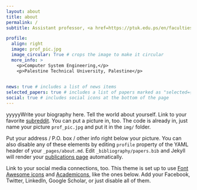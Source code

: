 ```yaml
---
layout: about
title: about
permalink: /
subtitle: Assistant professor, <a href=https://ptuk.edu.ps/en/faculties/department.php?name=computer-systems-engineering>Computer System Engineering Department. PTUK</a>. 

profile:
  align: right
  image: prof_pic.jpg
  image_circular: True # crops the image to make it circular
  more_info: >
    <p>Computer System Engineering,</p>
    <p>Palestine Technical University, Palestine</p>
    

news: true # includes a list of news items
selected_papers: true # includes a list of papers marked as "selected={true}"
social: true # includes social icons at the bottom of the page
---
```


yyyyyWrite your biography here. Tell the world about yourself. Link to your favorite [subreddit](http://reddit.com). You can put a picture in, too. The code is already in, just name your picture `prof_pic.jpg` and put it in the `img/` folder.

Put your address / P.O. box / other info right below your picture. You can also disable any of these elements by editing `profile` property of the YAML header of your `_pages/about.md`. Edit `_bibliography/papers.bib` and Jekyll will render your [publications page](/al-folio/publications/) automatically.

Link to your social media connections, too. This theme is set up to use [Font Awesome icons](https://fontawesome.com/) and [Academicons](https://jpswalsh.github.io/academicons/), like the ones below. Add your Facebook, Twitter, LinkedIn, Google Scholar, or just disable all of them.
